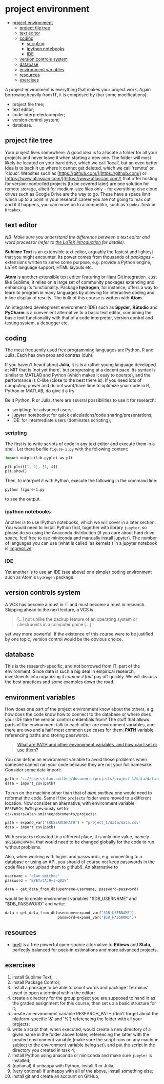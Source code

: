 # project environment

<!-- TOC -->

- [project environment](#project-environment)
  - [project file tree](#project-file-tree)
  - [text editor](#text-editor)
  - [coding](#coding)
    - [scripting](#scripting)
    - [ipython notebooks](#ipython-notebooks)
    - [IDE](#ide)
  - [version controls system](#version-controls-system)
  - [database](#database)
  - [environment variables](#environment-variables)
  - [resources](#resources)
  - [exercises](#exercises)

<!-- /TOC -->

A project environment is everything that makes your project work. Again borrowing heavily from IT, it is comprised by (bar some modifications):
* project file tree;
* text editor;
* code interpreter/compiler;
* version control system;
* database.


## project file tree

Your project lives somewhere. A good idea is to allocate a folder for all your projects and never leave it when starting a new one. The folder will most likely be located on your hard drive, which we call 'local', but an even better idea is to back it up where it cannot get deleted, which we call 'remote' or 'cloud'. Websites such as [https://github.com/](https://github.com/) or [https://www.atlassian.com/](https://www.atlassian.com/) that offer hosting for version-controlled projects (to be covered later) are one solution for remote storage, albeit for medium-size files only &ndash; for everything else cloud drives such as Google Drive are the way to go. These have a space limit which up to a point in your research career you are not going to max out, and if it happens, you can move on to a competitor, such as `Yandex.Disk` or `Dropbox`.


## text editor
*NB: Make sure you understand the difference between a text editor and word processor (refer to [the LaTeX introduction](https://github.com/ipozdeev/digital-tools-for-finance/blob/master/writing-with-latex.md#introduction) for details).*

**Sublime Text** is an extensible text editor, arguably the fastest and lightest that you might encounter. Its power comes from thousands of _packages_ &ndash; extensions written to serve some purpose, e.g. provide a Python engine, LaTeX language support, HTML layouts etc.

**Atom** is another extensible text editor featuring brilliant Git integration. Just like Sublime, it relies on a large set of community packages extending and enhancing its functionality. Package **hydrogen**, for instance, offers a way to learn to program in many languages by allowing for interactive coding and inline display of results. The bulk of this course is written with **Atom**.

An integrated development environment (IDE) such as **Spyder**, **RStudio** and **PyCharm** is a convenient alternative to a basic text editor, combining the basic text functionality with that of a code interpreter, version control and testing system, a debugger etc.

## coding
The most frequently used free programming languages are Python, R and Julia. Each has own pros and contras (duh).

If you haven't heard about **Julia**, it is is a rather young language developed at MIT that is 'not yet there', but progressing at a decent pace. Its syntax is similar to MATLAB and Python (which makes it easy to operate), and the performance is C-like (close to the best there is). If you need lots of computing power and do not want/have time to optimize your code in R, Python or MATLAB, do give it a try.

Be it Python, R or Julia, there are several possibilities to use it for research:
* scripting: for advanced users;
* jupyter notebooks: for quick calculations/code sharing/presentations;
* IDE: for intermediate users (dominates scripting);

### scripting
The first is to write scripts of code in any text editor and execute them in a shell. Let there be file `figure-1.py` with the following content:
```python
import matplotlib.pyplot as plt

plt.plot([1, 2], [1, 4])
plt.show()
```
Then, to interpret it with Python, execute the following in the command line:
```bash
python figure-1.py
```
to see the output.


### ipython notebooks
Another is to use IPython notebooks, which we will cover in a later section. You would need to install Python first, together with library `jupyter`, so please do so using the Anaconda distribution (if you care about hard drive space, feel free to use miniconda and manually install jupyter). The number of languages you can use (what is called 'as kernels') in a jupyter notebook is [impressive](https://github.com/jupyter/jupyter/wiki/Jupyter-kernels).


### IDE
Yet another is to use an IDE (see above) or a simpler coding environment such as Atom's `hydrogen` package.


## version controls system
A VCS has become a must in IT and must become a must in research. Skipping ahead to the next lecture, a VCS is
> [...] not unlike the backup feature of an operating system or checkpoints in a computer game [...]

yet way more powerful. If the existence of this course were to be justified by one topic, version control would be the obvious choice.


## database
This is the research-specific, and not borrowed from IT, part of the environment. Since data is such a big deal in empirical research, investments into organizing it *comme il faut* pay off quickly. We will discuss the best practices and some examples down the road.


## environment variables

How does one part of the project environment know about the others, e.g. how does the code know how to connect to the database or where does your IDE take the version control credentials from? The stuff that allows parts of the environment talk to each other are environment variables, and there are two and a half most common use cases for them: **PATH** variable, referencing paths and storing passwords.

> [What are PATH and other environment variables, and how can I set or use them?](https://superuser.com/questions/284342/what-are-path-and-other-environment-variables-and-how-can-i-set-or-use-them)

You can define an environment variable to avoid those problems when someone cannot run your code because they are not your full namesake. Consider some data import:
```python
path = "c://users/alan.smithee/documents/projects/project-1/data/data.csv"
data = import_csv(path)
```
To run on the machine other than that of _alan.smithee_ one would need to reformat the code. Same if the `projects` folder were moved to a different location. Now consider an alternative, with environment variable `RESEARCH_PATH` previously set to `c://users/alan.smithee/documents/projects`:
```python
path = expand_var("$RESEARCHPATH") + "project_1/data/data.csv"
data = import_csv(path)
```
With `projects` relocated to a different place, it is only one value, namely `$RESEARCHPATH`, that would need to be changed globally for the code to run without problems.

Also, when working with logins and passwords, e.g. connecting to a database or using an API, you should of course not keep passwords in the code files (nor upload them to github!). An alternative to
```python
username = "alan.smithee"
password = "BYEYxtAJ9~s>qU2%"

data = get_data_from_db(username=username, password=password)
```
would be to create environment variables "$DB_USERNAME" and "$DB_PASSWORD" and write:
```python
data = get_data_from_db(username=expand_var("$DB_USERNAME"),
                        password=expand_var("$DB_PASSWORD"))
```


## resources
* [gretl](http://gretl.sourceforge.net/) is a free powerful open-source alternative to **EViews** and **Stata**, perfectly balanced for peek-in estimations and more advanced projects.


## exercises
1.  install Sublime Text;
2.  install Package Control;
3.  install a package to be able to count words and package 'Terminus' used to open a terminal within the editor;
4.  create a directory for the group project you are supposed to hand in as the graded assignment for this course, then set up a basic structure for it;
5.  create an environment variable RESEARCH_PATH (don't forget about the platform-specific '&' and '%') referencing the folder with all your projects;
6.  write a script that, when executed, would create a new directory of a given name in the folder above folder, referencing the latter with the created environment variable (make sure the script runs on any machine subject to the environment variable being set), and put the script in the directory you created in task 4;
7.  install Python using anaconda or miniconda and make sure `jupyter` is installed;
8.  (optional) if unhappy with Python, install R or Julia;
9.  (very optional) if unhappy with all of the above, install something else;
10.  install git and create an account on GitHub;
